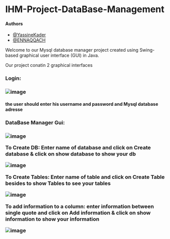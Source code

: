 # IHM-Project-DataBase-Management

#### Authors

- [@YassineKader](https://www.github.com/YassineKader)
- [@ENNAQQACH](https://www.github.com/ENNAQQACH)

Welcome to our Mysql database manager project created using Swing-based graphical user interface (GUI) in Java.

Our project conatin 2 graphical interfaces 

<h3>Login:<h3> 

![image](https://user-images.githubusercontent.com/107083873/227811514-8e8c58b7-a153-4e48-9e84-077445488323.png)


<h4>the user should enter his  username and password and Mysql database adresse <h4>

<h3> DataBase Manager Gui: <h3>

![image](https://user-images.githubusercontent.com/107083873/227811647-d19becea-1b98-46bb-a53c-807618983c6b.png)

To Create DB: Enter name of database and click on Create database & click on show database to show your db 

![image](https://user-images.githubusercontent.com/107083873/227811805-32b4cf32-d624-46ca-906b-4082c422a015.png)


To Create Tables: Enter name of table and click on Create Table besides to show Tables to see your tables

![image](https://user-images.githubusercontent.com/107083873/227812160-d8addc46-be3a-4d3e-be9f-0d3e106a9434.png)

To add information to a column: enter information between single quote and click on Add information & click on show information to show your information

![image](https://user-images.githubusercontent.com/107083873/227812360-de36eadd-cd8d-4a46-9721-2abc24046133.png)















